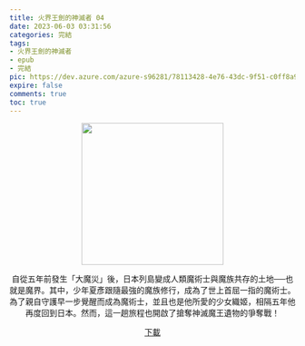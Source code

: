 ```yaml
---
title: 火界王劍的神滅者 04
date: 2023-06-03 03:31:56
categories: 完結
tags:
- 火界王劍的神滅者
- epub
- 完結
pic: https://dev.azure.com/azure-s96281/78113428-4e76-43dc-9f51-c0ff8a913055/_apis/git/repositories/a379171b-de46-4c10-9b0d-00da23959885/items?path=/Epub%20Cover/%E7%81%AB%E7%95%8C%E7%8E%8B%E5%8A%8D%E7%9A%84%E7%A5%9E%E6%BB%85%E8%80%85-04.jpg&versionDescriptor%5BversionOptions%5D=0&versionDescriptor%5BversionType%5D=0&versionDescriptor%5Bversion%5D=main&resolveLfs=true&%24format=octetStream&api-version=5.0
expire: false
comments: true
toc: true
---
```


<div style="text-align:center" class="kratos-post-content">

<img width="250px" src="https://dev.azure.com/azure-s96281/78113428-4e76-43dc-9f51-c0ff8a913055/_apis/git/repositories/a379171b-de46-4c10-9b0d-00da23959885/items?path=/Epub%20Cover/%E7%81%AB%E7%95%8C%E7%8E%8B%E5%8A%8D%E7%9A%84%E7%A5%9E%E6%BB%85%E8%80%85-04.jpg&versionDescriptor%5BversionOptions%5D=0&versionDescriptor%5BversionType%5D=0&versionDescriptor%5Bversion%5D=main&resolveLfs=true&%24format=octetStream&api-version=5.0">

<p>
自從五年前發生「大魔災」後，日本列島變成人類魔術士與魔族共存的土地──也就是魔界。其中，少年夏彥跟隨最強的魔族修行，成為了世上首屈一指的魔術士。為了親自守護早一步覺醒而成為魔術士，並且也是他所愛的少女織姬，相隔五年他再度回到日本。然而，這一趟旅程也開啟了搶奪神滅魔王遺物的爭奪戰！
</p>

<p>
<a href="https://epubdatabase.azurewebsites.net/EBOOKS/EPUB/完結/火界王劍的神滅者/%E7%81%AB%E7%95%8C%E7%8E%8B%E5%8A%8D%E7%9A%84%E7%A5%9E%E6%BB%85%E8%80%85%2004%EF%BC%88%E8%87%BA%EF%BC%89.epub?download=1">下載</a>
</p>

</div>
